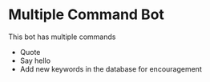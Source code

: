 # Multiple Command Bot #

This bot has multiple commands

   - Quote
   - Say hello
   - Add new keywords in the database for encouragement
